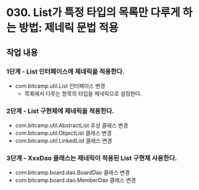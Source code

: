 # 030. List가 특정 타입의 목록만 다루게 하는 방법: 제네릭 문법 적용


## 작업 내용

### 1단계 - List 인터페이스에 제네릭을 적용한다.

- com.bitcamp.util.List 인터페이스 변경
  - 목록에서 다루는 항목의 타입을 제네릭으로 설정한다.

### 2단계 - List 구현체에 제네릭을 적용한다.

- com.bitcamp.util.AbstractList 추상 클래스 변경
- com.bitcamp.util.ObjectList 클래스 변경
- com.bitcamp.util.LinkedList 클래스 변경

### 3단계 - XxxDao 클래스는 제네릭이 적용된 List 구현체 사용한다.

- com.bitcamp.board.dao.BoardDao 클래스 변경
- com.bitcamp.board.dao.MemberDao 클래스 변경